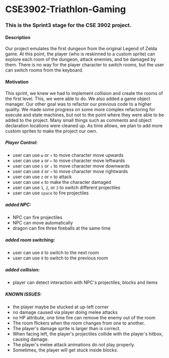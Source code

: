 # CSE3902-Triathlon-Gaming
### This is the Sprint3 stage for the CSE 3902 project.

#### Description
Our project emulates the first dungeon from the original Legend of Zelda game. At this point, the player (who is reskinned to a custom sprite) can explore each room of the dungeon, attack enemies, and be damaged by them. There is no way for the player character to switch rooms, but the user can switch rooms from the keyboard.

#### Motivation
This sprint, we knew we had to implement collision and create the rooms of the first level. This, we were able to do. We also added a game object manager. Our other goal was to refactor our previous code to a higher quality. We made some progress on some more complex refactoring for execute and state machines, but not to the point where they were able to be added to the project. Many small things such as comments and object declaration locations were cleaned up. As time allows, we plan to add more custom sprites to make the project our own. 

##### Player Control:
* user can use <code>w</code> or <code>↑</code> to move character move upwards
* user can use <code>a</code> or <code>←</code> to move character move leftwards
* user can use <code>s</code> or <code>↓</code> to move character move downwards
* user can use <code>d</code> or <code>→</code> to move character move rightwards
* user can use <code>z</code> or <code>n</code> to attack
* user can use <code>e</code> to make the character damaged
* user can use <code>1</code>, <code>2</code>, or <code>3</code> to switch different projectiles
* user can use <code>space</code> to fire projectiles

##### added NPC:
* NPC can fire projectiles
* NPC can move automatically
* dragon can fire three fireballs at the same time

##### added room switching:
* user can use <code>0</code> to switch to the next room
* user can use <code>9</code> to switch to the previous room

##### added collision:
* player can detect interaction with NPC's projectiles, blocks and items

##### KNOWN ISSUES:
* the player maybe be stucked at up-left corner
* no damage caused via player doing melee attacks
* no HP attribute, one time fire can remove the enemy out of the room 
* The room flickers when the room changes from one to another.
* The player's damage sprite is larger than is correct.
* When facing left, the player's projectiles collide with the player's hitbox, causing damage.
* The player's melee attack animations do not play properly.
* Sometimes, the player will get stuck inside blocks. 

